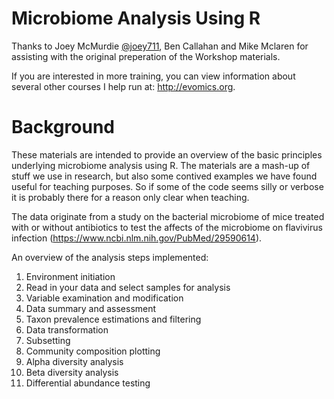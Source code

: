 # Microbiome Analysis Using R

Thanks to Joey McMurdie [@joey711](https://github.com/joey711), Ben Callahan and Mike Mclaren for assisting with the original preperation of the Workshop materials.

If you are interested in more training, you can view information about several other courses I help run at: http://evomics.org.

# Background
These materials are intended to provide an overview of the basic principles underlying microbiome analysis using R. The materials are a mash-up of stuff we use in research, but also some contived examples we have found useful for teaching purposes. So if some of the code seems silly or verbose it is probably there for a reason only clear when teaching.

The data originate from a study on the bacterial microbiome of mice treated with or without antibiotics to test the affects of the microbiome on flavivirus infection (https://www.ncbi.nlm.nih.gov/PubMed/29590614).

An overview of the analysis steps implemented:

1) Environment initiation
2) Read in your data and select samples for analysis
3) Variable examination and modification
4) Data summary and assessment
5) Taxon prevalence estimations and filtering
6) Data transformation
7) Subsetting
8) Community composition plotting
9) Alpha diversity analysis
10) Beta diversity analysis
11) Differential abundance testing

